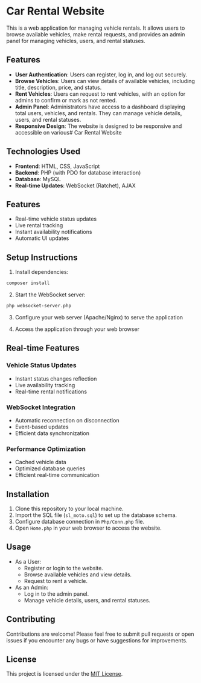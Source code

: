 # Car Rental Website

This is a web application for managing vehicle rentals. It allows users to browse available vehicles, make rental requests, and provides an admin panel for managing vehicles, users, and rental statuses.

## Features
- **User Authentication**: Users can register, log in, and log out securely.
- **Browse Vehicles**: Users can view details of available vehicles, including title, description, price, and status.
- **Rent Vehicles**: Users can request to rent vehicles, with an option for admins to confirm or mark as not rented.
- **Admin Panel**: Administrators have access to a dashboard displaying total users, vehicles, and rentals. They can manage vehicle details, users, and rental statuses.
- **Responsive Design**: The website is designed to be responsive and accessible on various# Car Rental Website

## Technologies Used
- **Frontend**: HTML, CSS, JavaScript
- **Backend**: PHP (with PDO for database interaction)
- **Database**: MySQL
- **Real-time Updates**: WebSocket (Ratchet), AJAX

## Features
- Real-time vehicle status updates
- Live rental tracking
- Instant availability notifications
- Automatic UI updates

## Setup Instructions

1. Install dependencies:
```bash
composer install
```

2. Start the WebSocket server:
```bash
php websocket-server.php
```

3. Configure your web server (Apache/Nginx) to serve the application

4. Access the application through your web browser

## Real-time Features

### Vehicle Status Updates
- Instant status changes reflection
- Live availability tracking
- Real-time rental notifications

### WebSocket Integration
- Automatic reconnection on disconnection
- Event-based updates
- Efficient data synchronization

### Performance Optimization
- Cached vehicle data
- Optimized database queries
- Efficient real-time communication

## Installation
1. Clone this repository to your local machine.
2. Import the SQL file (`sl_moto.sql`) to set up the database schema.
3. Configure database connection in `Php/Conn.php` file.
4. Open `Home.php` in your web browser to access the website.

## Usage
- As a User:
  - Register or login to the website.
  - Browse available vehicles and view details.
  - Request to rent a vehicle.
- As an Admin:
  - Log in to the admin panel.
  - Manage vehicle details, users, and rental statuses.

## Contributing
Contributions are welcome! Please feel free to submit pull requests or open issues if you encounter any bugs or have suggestions for improvements.

## License
This project is licensed under the [MIT License](LICENSE).

 
